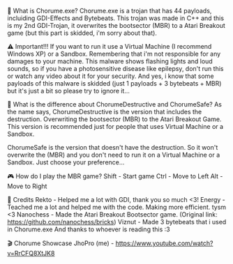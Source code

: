 🤔 What is Chorume.exe?
Chorume.exe is a trojan that has 44 payloads, incluiding GDI-Effects and Bytebeats. This trojan was made in C++ and this is my 2nd GDI-Trojan, it overwrites the bootsector (MBR) to a Atari Breakout game (but this part is skidded, i'm sorry about that).

⚠️ Important!!!
If you want to run it use a Virtual Machine (I recommend Windows XP) or a Sandbox. Remembering that i'm not responsible for any damages to your machine. This malware shows flashing lights and loud sounds, so if you have a photosensitive disease like epilepsy, don't run this or watch any video about it for your security. And yes, i know that some payloads of this malware is skidded (just 1 payloads + 3 bytebeats + MBR) but it's just a bit so please try to ignore it...

💊 What is the difference about ChorumeDestructive and ChorumeSafe?
As the name says, ChorumeDestructive is the version that includes the destruction. Overwriting the bootsector (MBR) to the Atari Breakout Game. This version is recommended just for people that uses Virtual Machine or a Sandbox.

ChorumeSafe is the version that doesn't have the destruction. So it won't overwrite the (MBR) and you don't need to run it on a Virtual Machine or a Sandbox. Just choose your preference...

🎮 How do I play the MBR game?
Shift - Start game
Ctrl - Move to Left
Alt - Move to Right

🤝 Credits
Rekto - Helped me a lot with GDI, thank you so much <3!
Energy - Teached me a lot and helped me with the code. Making more efficient. tysm <3
Nanochess - Made the Atari Breakout Bootsector game. (Original link: https://github.com/nanochess/bricks)
Viznut - Made 3 bytebeats that i used in Chorume.exe
And thanks to whoever is reading this :3

🎬 Chorume Showcase
JhoPro (me) - https://www.youtube.com/watch?v=RrCFQ8XtJK8
